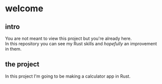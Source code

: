 # welcome  

## intro  
You are not meant to view this project but you're already here.  
In this repository you can see my Rust skills and *hopefully* an improvement in them.  

## the project  
In this project I'm going to be making a calculator app in Rust.  
